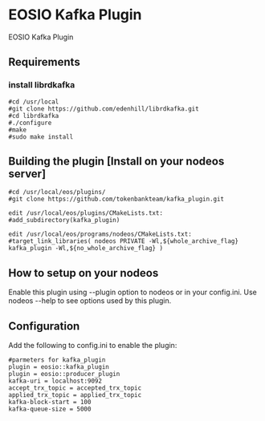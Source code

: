 # EOSIO Kafka Plugin
EOSIO Kafka Plugin

## Requirements
###  install librdkafka
```
#cd /usr/local
#git clone https://github.com/edenhill/librdkafka.git
#cd librdkafka
#./configure
#make
#sudo make install
```

## Building the plugin [Install on your nodeos server]
```
#cd /usr/local/eos/plugins/
#git clone https://github.com/tokenbankteam/kafka_plugin.git

edit /usr/local/eos/plugins/CMakeLists.txt:
#add_subdirectory(kafka_plugin)

edit /usr/local/eos/programs/nodeos/CMakeLists.txt:
#target_link_libraries( nodeos PRIVATE -Wl,${whole_archive_flag} kafka_plugin -Wl,${no_whole_archive_flag} )
```
## How to setup on your nodeos
Enable this plugin using --plugin option to nodeos or in your config.ini. Use nodeos --help to see options used by this plugin.

## Configuration
Add the following to config.ini to enable the plugin:
```
#parmeters for kafka_plugin
plugin = eosio::kafka_plugin
plugin = eosio::producer_plugin
kafka-uri = localhost:9092
accept_trx_topic = accepted_trx_topic
applied_trx_topic = applied_trx_topic
kafka-block-start = 100
kafka-queue-size = 5000
